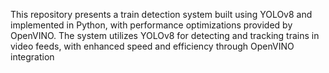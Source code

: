 This repository presents a train detection system built using YOLOv8 and implemented in Python, with performance optimizations provided by OpenVINO. The system utilizes YOLOv8 for detecting and tracking trains in video feeds, with enhanced speed and efficiency through OpenVINO integration
